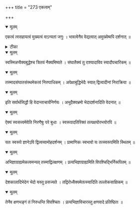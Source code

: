 +++
title = "273 एकत्वम्"

+++


<details open><summary>मूलम्</summary>

एकत्वं त्वसहायत्वं मुख्यत्वं वाऽन्यतां जगुः । भावत्वेनैव वेद्यत्वात् अमुख्येष्वपि दर्शनात् ॥
</details>



<details><summary>टीका</summary>

स. सि.[5-41]
</details>



<details open><summary>मूलम्</summary>

स्वस्मिन्नप्यैक्यबुद्धेश्च त्रितयं नैक्यमिष्यते । संघातैक्यं तु राश्यादाविव स्यादौपचारिकम् ॥
</details>



<details open><summary>मूलम्</summary>

तस्मादसंघातसंस्थमेकत्वं निरुपाधिकम् । अपेक्षाबुद्धिभेदैः स्यात् द्वित्वादीनां निराक्रिया ॥
</details>



<details open><summary>मूलम्</summary>

इति सर्वार्थसिद्धौ हि वेदान्ताचार्यनिर्णयः । अभूदैक्यभ्रमो भेदादर्शनादिति वेदनात् ॥
</details>



<details open><summary>मूलम्</summary>

ऐक्यं स्वसत्त्वमेवेति निरणैषुः परे बुधाः । स्वरूपादतिरिक्तं तत्पक्षयोरभयोरपि ॥
</details>



<details open><summary>मूलम्</summary>

यतः स्वरूपे ज्ञानेऽपि द्वित्वव्यामोहदर्शनम् । प्रामाणिकः स्वभावो यः तत्स्वरूपमिति स्थितम् ॥
</details>



<details open><summary>मूलम्</summary>

अभिज्ञाग्राह्यमेकत्वमन्यत् तस्माद्विलक्षणम् । प्रत्यभिज्ञाग्राह्यमिति विपश्चिद्भिर्निरूपितम् ॥
</details>



<details open><summary>मूलम्</summary>

देशकालादिभेदेन भेदो यस्तु प्रसज्यते । तद्विरोध्यैक्यमेतत्स्यादिति तल्लोकसाक्षिकम् ॥
</details>



<details open><summary>मूलम्</summary>

तेनैव क्षणभङ्गं तं निरुधन्ति विपश्चितः । प्रत्यभिज्ञाविचारस्तु क्षणवादे प्रतिष्ठितः ॥
</details>

